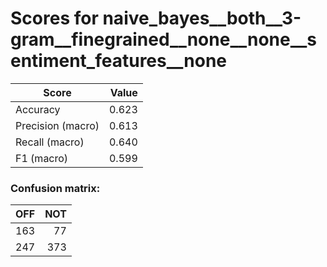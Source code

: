 # Scores for naive_bayes__both__3-gram__finegrained__none__none__sentiment_features__none
|      Score      |Value|
|-----------------|----:|
|Accuracy         |0.623|
|Precision (macro)|0.613|
|Recall (macro)   |0.640|
|F1 (macro)       |0.599|

### Confusion matrix:
|OFF|NOT|
|--:|--:|
|163| 77|
|247|373|
